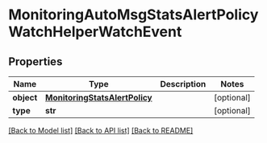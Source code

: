 # MonitoringAutoMsgStatsAlertPolicyWatchHelperWatchEvent

## Properties
Name | Type | Description | Notes
------------ | ------------- | ------------- | -------------
**object** | [**MonitoringStatsAlertPolicy**](MonitoringStatsAlertPolicy.md) |  | [optional] 
**type** | **str** |  | [optional] 

[[Back to Model list]](../README.md#documentation-for-models) [[Back to API list]](../README.md#documentation-for-api-endpoints) [[Back to README]](../README.md)


